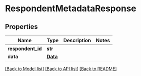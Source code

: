# RespondentMetadataResponse

## Properties
Name | Type | Description | Notes
------------ | ------------- | ------------- | -------------
**respondent_id** | **str** |  | 
**data** | [**Data**](Data.md) |  | 

[[Back to Model list]](../README.md#documentation-for-models) [[Back to API list]](../README.md#documentation-for-api-endpoints) [[Back to README]](../README.md)


